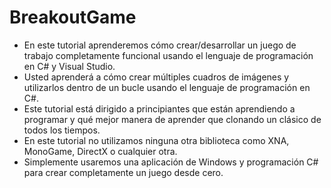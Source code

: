 # BreakoutGame

- En este tutorial aprenderemos cómo crear/desarrollar un juego de trabajo completamente funcional usando el lenguaje de programación en C# y Visual Studio.
- Usted aprenderá a cómo crear múltiples cuadros de imágenes y utilizarlos dentro de un bucle usando el lenguaje de programación en C#.
- Este tutorial está dirigido a principiantes que están aprendiendo a programar y qué mejor manera de aprender que clonando un clásico de todos los tiempos.
- En este tutorial no utilizamos ninguna otra biblioteca como XNA, MonoGame, DirectX o cualquier otra.
- Simplemente usaremos una aplicación de Windows y programación C# para crear completamente un juego desde cero.

